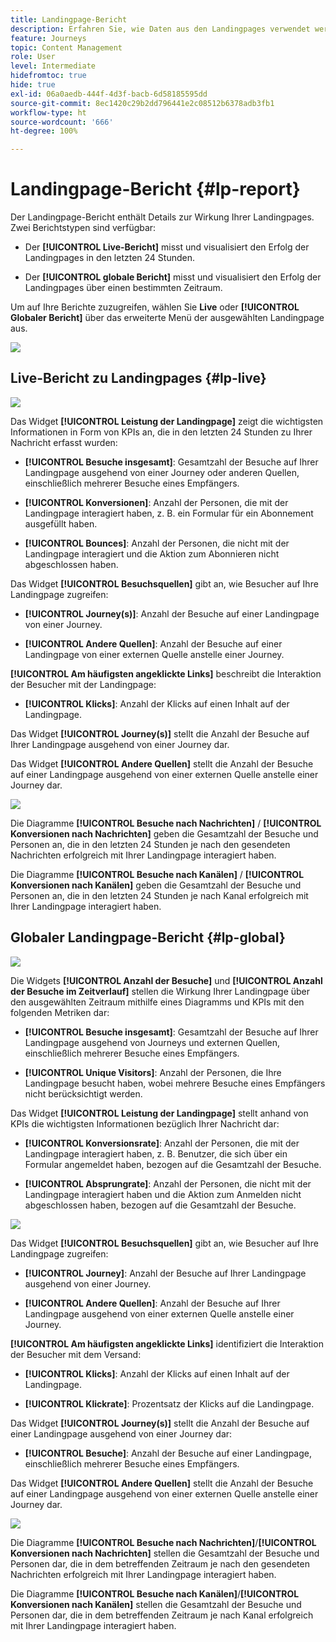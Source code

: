 ```yaml
---
title: Landingpage-Bericht
description: Erfahren Sie, wie Daten aus den Landingpages verwendet werden können
feature: Journeys
topic: Content Management
role: User
level: Intermediate
hidefromtoc: true
hide: true
exl-id: 06a0aedb-444f-4d3f-bacb-6d58185595dd
source-git-commit: 8ec1420c29b2dd796441e2c08512b6378adb3fb1
workflow-type: ht
source-wordcount: '666'
ht-degree: 100%

---
```


# Landingpage-Bericht {#lp-report}

Der Landingpage-Bericht enthält Details zur Wirkung Ihrer Landingpages. Zwei Berichtstypen sind verfügbar:

* Der **[!UICONTROL Live-Bericht]** misst und visualisiert den Erfolg der Landingpages in den letzten 24 Stunden.

* Der **[!UICONTROL globale Bericht]** misst und visualisiert den Erfolg der Landingpages über einen bestimmten Zeitraum.

Um auf Ihre Berichte zuzugreifen, wählen Sie **Live** oder **[!UICONTROL Globaler Bericht]** über das erweiterte Menü der ausgewählten Landingpage aus.

![](../assets/landing_page_report_1.png)

## Live-Bericht zu Landingpages {#lp-live}

![](../assets/landing_page_report_2.png)

Das Widget **[!UICONTROL Leistung der Landingpage]** zeigt die wichtigsten Informationen in Form von KPIs an, die in den letzten 24 Stunden zu Ihrer Nachricht erfasst wurden:

* **[!UICONTROL Besuche insgesamt]**: Gesamtzahl der Besuche auf Ihrer Landingpage ausgehend von einer Journey oder anderen Quellen, einschließlich mehrerer Besuche eines Empfängers.

* **[!UICONTROL Konversionen]**: Anzahl der Personen, die mit der Landingpage interagiert haben, z. B. ein Formular für ein Abonnement ausgefüllt haben.

* **[!UICONTROL Bounces]**: Anzahl der Personen, die nicht mit der Landingpage interagiert und die Aktion zum Abonnieren nicht abgeschlossen haben.

Das Widget **[!UICONTROL Besuchsquellen]** gibt an, wie Besucher auf Ihre Landingpage zugreifen:

* **[!UICONTROL Journey(s)]**: Anzahl der Besuche auf einer Landingpage von einer Journey.

* **[!UICONTROL Andere Quellen]**: Anzahl der Besuche auf einer Landingpage von einer externen Quelle anstelle einer Journey.

**[!UICONTROL Am häufigsten angeklickte Links]** beschreibt die Interaktion der Besucher mit der Landingpage:

* **[!UICONTROL Klicks]**: Anzahl der Klicks auf einen Inhalt auf der Landingpage.

Das Widget **[!UICONTROL Journey(s)]** stellt die Anzahl der Besuche auf Ihrer Landingpage ausgehend von einer Journey dar.

Das Widget **[!UICONTROL Andere Quellen]** stellt die Anzahl der Besuche auf einer Landingpage ausgehend von einer externen Quelle anstelle einer Journey dar.

![](../assets/landing_page_report_3.png)

Die Diagramme **[!UICONTROL Besuche nach Nachrichten]** / **[!UICONTROL Konversionen nach Nachrichten]** geben die Gesamtzahl der Besuche und Personen an, die in den letzten 24 Stunden je nach den gesendeten Nachrichten erfolgreich mit Ihrer Landingpage interagiert haben.

Die Diagramme **[!UICONTROL Besuche nach Kanälen]** / **[!UICONTROL Konversionen nach Kanälen]** geben die Gesamtzahl der Besuche und Personen an, die in den letzten 24 Stunden je nach Kanal erfolgreich mit Ihrer Landingpage interagiert haben.

## Globaler Landingpage-Bericht {#lp-global}

![](../assets/landing_page_report_4.png)

Die Widgets **[!UICONTROL Anzahl der Besuche]** und **[!UICONTROL Anzahl der Besuche im Zeitverlauf]** stellen die Wirkung Ihrer Landingpage über den ausgewählten Zeitraum mithilfe eines Diagramms und KPIs mit den folgenden Metriken dar:

* **[!UICONTROL Besuche insgesamt]**: Gesamtzahl der Besuche auf Ihrer Landingpage ausgehend von Journeys und externen Quellen, einschließlich mehrerer Besuche eines Empfängers.

* **[!UICONTROL Unique Visitors]**: Anzahl der Personen, die Ihre Landingpage besucht haben, wobei mehrere Besuche eines Empfängers nicht berücksichtigt werden.

Das Widget **[!UICONTROL Leistung der Landingpage]** stellt anhand von KPIs die wichtigsten Informationen bezüglich Ihrer Nachricht dar:

* **[!UICONTROL Konversionsrate]**: Anzahl der Personen, die mit der Landingpage interagiert haben, z. B. Benutzer, die sich über ein Formular angemeldet haben, bezogen auf die Gesamtzahl der Besuche.

* **[!UICONTROL Absprungrate]**: Anzahl der Personen, die nicht mit der Landingpage interagiert haben und die Aktion zum Anmelden nicht abgeschlossen haben, bezogen auf die Gesamtzahl der Besuche.

![](../assets/landing_page_report_5.png)

Das Widget **[!UICONTROL Besuchsquellen]** gibt an, wie Besucher auf Ihre Landingpage zugreifen:

* **[!UICONTROL Journey]**: Anzahl der Besuche auf Ihrer Landingpage ausgehend von einer Journey.

* **[!UICONTROL Andere Quellen]**: Anzahl der Besuche auf Ihrer Landingpage ausgehend von einer externen Quelle anstelle einer Journey.

**[!UICONTROL Am häufigsten angeklickte Links]** identifiziert die Interaktion der Besucher mit dem Versand:

* **[!UICONTROL Klicks]**: Anzahl der Klicks auf einen Inhalt auf der Landingpage.

* **[!UICONTROL Klickrate]**: Prozentsatz der Klicks auf die Landingpage.

Das Widget **[!UICONTROL Journey(s)]** stellt die Anzahl der Besuche auf einer Landingpage ausgehend von einer Journey dar:

* **[!UICONTROL Besuche]**: Anzahl der Besuche auf einer Landingpage, einschließlich mehrerer Besuche eines Empfängers.

Das Widget **[!UICONTROL Andere Quellen]** stellt die Anzahl der Besuche auf einer Landingpage ausgehend von einer externen Quelle anstelle einer Journey dar.

![](../assets/landing_page_report_6.png)

Die Diagramme **[!UICONTROL Besuche nach Nachrichten]**/**[!UICONTROL Konversionen nach Nachrichten]** stellen die Gesamtzahl der Besuche und Personen dar, die in dem betreffenden Zeitraum je nach den gesendeten Nachrichten erfolgreich mit Ihrer Landingpage interagiert haben.

Die Diagramme **[!UICONTROL Besuche nach Kanälen]**/**[!UICONTROL Konversionen nach Kanälen]** stellen die Gesamtzahl der Besuche und Personen dar, die in dem betreffenden Zeitraum je nach Kanal erfolgreich mit Ihrer Landingpage interagiert haben.
